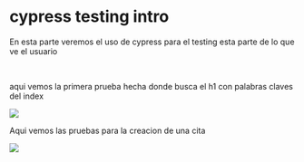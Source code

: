 # cypress testing intro
<p>En esta parte veremos el uso de cypress para el testing esta parte de lo que ve el usuario</p>
<br>
<p>aqui vemos la primera prueba hecha donde busca el h1 con palabras claves del index</p>
<img src="https://user-images.githubusercontent.com/33709574/176010002-fb7baeb4-f576-47cf-84b3-f19c610fe70c.png">
<br>
<p> Aqui vemos las pruebas para la creacion de una cita </p>
<img src="https://user-images.githubusercontent.com/33709574/176251266-d20645d3-3183-48da-a206-3e47bf8facbe.png">
